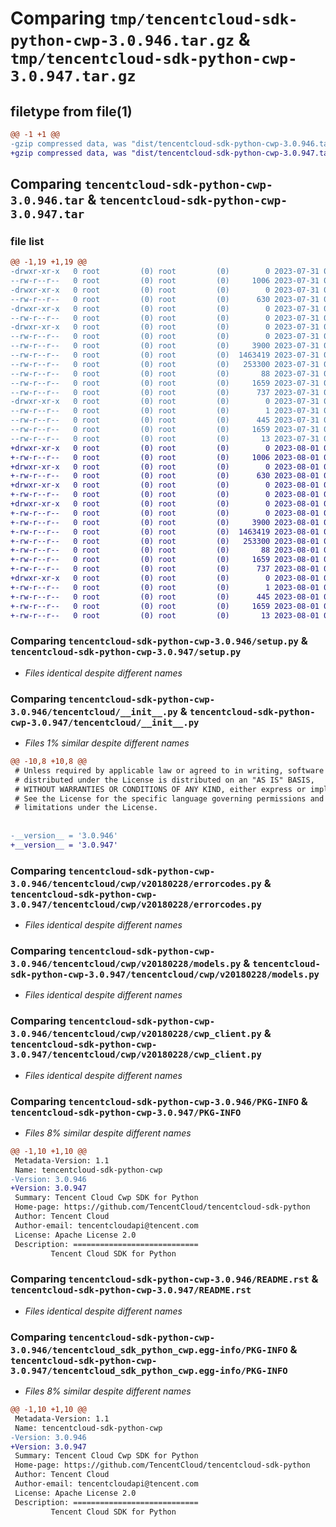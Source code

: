 # Comparing `tmp/tencentcloud-sdk-python-cwp-3.0.946.tar.gz` & `tmp/tencentcloud-sdk-python-cwp-3.0.947.tar.gz`

## filetype from file(1)

```diff
@@ -1 +1 @@
-gzip compressed data, was "dist/tencentcloud-sdk-python-cwp-3.0.946.tar", last modified: Mon Jul 31 00:23:55 2023, max compression
+gzip compressed data, was "dist/tencentcloud-sdk-python-cwp-3.0.947.tar", last modified: Tue Aug  1 00:35:06 2023, max compression
```

## Comparing `tencentcloud-sdk-python-cwp-3.0.946.tar` & `tencentcloud-sdk-python-cwp-3.0.947.tar`

### file list

```diff
@@ -1,19 +1,19 @@
-drwxr-xr-x   0 root         (0) root         (0)        0 2023-07-31 00:23:55.000000 tencentcloud-sdk-python-cwp-3.0.946/
--rw-r--r--   0 root         (0) root         (0)     1006 2023-07-31 00:23:55.000000 tencentcloud-sdk-python-cwp-3.0.946/setup.py
-drwxr-xr-x   0 root         (0) root         (0)        0 2023-07-31 00:23:55.000000 tencentcloud-sdk-python-cwp-3.0.946/tencentcloud/
--rw-r--r--   0 root         (0) root         (0)      630 2023-07-31 00:23:55.000000 tencentcloud-sdk-python-cwp-3.0.946/tencentcloud/__init__.py
-drwxr-xr-x   0 root         (0) root         (0)        0 2023-07-31 00:23:55.000000 tencentcloud-sdk-python-cwp-3.0.946/tencentcloud/cwp/
--rw-r--r--   0 root         (0) root         (0)        0 2023-07-31 00:23:55.000000 tencentcloud-sdk-python-cwp-3.0.946/tencentcloud/cwp/__init__.py
-drwxr-xr-x   0 root         (0) root         (0)        0 2023-07-31 00:23:55.000000 tencentcloud-sdk-python-cwp-3.0.946/tencentcloud/cwp/v20180228/
--rw-r--r--   0 root         (0) root         (0)        0 2023-07-31 00:23:55.000000 tencentcloud-sdk-python-cwp-3.0.946/tencentcloud/cwp/v20180228/__init__.py
--rw-r--r--   0 root         (0) root         (0)     3900 2023-07-31 00:23:55.000000 tencentcloud-sdk-python-cwp-3.0.946/tencentcloud/cwp/v20180228/errorcodes.py
--rw-r--r--   0 root         (0) root         (0)  1463419 2023-07-31 00:23:55.000000 tencentcloud-sdk-python-cwp-3.0.946/tencentcloud/cwp/v20180228/models.py
--rw-r--r--   0 root         (0) root         (0)   253300 2023-07-31 00:23:55.000000 tencentcloud-sdk-python-cwp-3.0.946/tencentcloud/cwp/v20180228/cwp_client.py
--rw-r--r--   0 root         (0) root         (0)       88 2023-07-31 00:23:55.000000 tencentcloud-sdk-python-cwp-3.0.946/setup.cfg
--rw-r--r--   0 root         (0) root         (0)     1659 2023-07-31 00:23:55.000000 tencentcloud-sdk-python-cwp-3.0.946/PKG-INFO
--rw-r--r--   0 root         (0) root         (0)      737 2023-07-31 00:23:55.000000 tencentcloud-sdk-python-cwp-3.0.946/README.rst
-drwxr-xr-x   0 root         (0) root         (0)        0 2023-07-31 00:23:55.000000 tencentcloud-sdk-python-cwp-3.0.946/tencentcloud_sdk_python_cwp.egg-info/
--rw-r--r--   0 root         (0) root         (0)        1 2023-07-31 00:23:55.000000 tencentcloud-sdk-python-cwp-3.0.946/tencentcloud_sdk_python_cwp.egg-info/dependency_links.txt
--rw-r--r--   0 root         (0) root         (0)      445 2023-07-31 00:23:55.000000 tencentcloud-sdk-python-cwp-3.0.946/tencentcloud_sdk_python_cwp.egg-info/SOURCES.txt
--rw-r--r--   0 root         (0) root         (0)     1659 2023-07-31 00:23:55.000000 tencentcloud-sdk-python-cwp-3.0.946/tencentcloud_sdk_python_cwp.egg-info/PKG-INFO
--rw-r--r--   0 root         (0) root         (0)       13 2023-07-31 00:23:55.000000 tencentcloud-sdk-python-cwp-3.0.946/tencentcloud_sdk_python_cwp.egg-info/top_level.txt
+drwxr-xr-x   0 root         (0) root         (0)        0 2023-08-01 00:35:06.000000 tencentcloud-sdk-python-cwp-3.0.947/
+-rw-r--r--   0 root         (0) root         (0)     1006 2023-08-01 00:35:06.000000 tencentcloud-sdk-python-cwp-3.0.947/setup.py
+drwxr-xr-x   0 root         (0) root         (0)        0 2023-08-01 00:35:06.000000 tencentcloud-sdk-python-cwp-3.0.947/tencentcloud/
+-rw-r--r--   0 root         (0) root         (0)      630 2023-08-01 00:35:06.000000 tencentcloud-sdk-python-cwp-3.0.947/tencentcloud/__init__.py
+drwxr-xr-x   0 root         (0) root         (0)        0 2023-08-01 00:35:06.000000 tencentcloud-sdk-python-cwp-3.0.947/tencentcloud/cwp/
+-rw-r--r--   0 root         (0) root         (0)        0 2023-08-01 00:35:06.000000 tencentcloud-sdk-python-cwp-3.0.947/tencentcloud/cwp/__init__.py
+drwxr-xr-x   0 root         (0) root         (0)        0 2023-08-01 00:35:06.000000 tencentcloud-sdk-python-cwp-3.0.947/tencentcloud/cwp/v20180228/
+-rw-r--r--   0 root         (0) root         (0)        0 2023-08-01 00:35:06.000000 tencentcloud-sdk-python-cwp-3.0.947/tencentcloud/cwp/v20180228/__init__.py
+-rw-r--r--   0 root         (0) root         (0)     3900 2023-08-01 00:35:06.000000 tencentcloud-sdk-python-cwp-3.0.947/tencentcloud/cwp/v20180228/errorcodes.py
+-rw-r--r--   0 root         (0) root         (0)  1463419 2023-08-01 00:35:06.000000 tencentcloud-sdk-python-cwp-3.0.947/tencentcloud/cwp/v20180228/models.py
+-rw-r--r--   0 root         (0) root         (0)   253300 2023-08-01 00:35:06.000000 tencentcloud-sdk-python-cwp-3.0.947/tencentcloud/cwp/v20180228/cwp_client.py
+-rw-r--r--   0 root         (0) root         (0)       88 2023-08-01 00:35:06.000000 tencentcloud-sdk-python-cwp-3.0.947/setup.cfg
+-rw-r--r--   0 root         (0) root         (0)     1659 2023-08-01 00:35:06.000000 tencentcloud-sdk-python-cwp-3.0.947/PKG-INFO
+-rw-r--r--   0 root         (0) root         (0)      737 2023-08-01 00:35:06.000000 tencentcloud-sdk-python-cwp-3.0.947/README.rst
+drwxr-xr-x   0 root         (0) root         (0)        0 2023-08-01 00:35:06.000000 tencentcloud-sdk-python-cwp-3.0.947/tencentcloud_sdk_python_cwp.egg-info/
+-rw-r--r--   0 root         (0) root         (0)        1 2023-08-01 00:35:06.000000 tencentcloud-sdk-python-cwp-3.0.947/tencentcloud_sdk_python_cwp.egg-info/dependency_links.txt
+-rw-r--r--   0 root         (0) root         (0)      445 2023-08-01 00:35:06.000000 tencentcloud-sdk-python-cwp-3.0.947/tencentcloud_sdk_python_cwp.egg-info/SOURCES.txt
+-rw-r--r--   0 root         (0) root         (0)     1659 2023-08-01 00:35:06.000000 tencentcloud-sdk-python-cwp-3.0.947/tencentcloud_sdk_python_cwp.egg-info/PKG-INFO
+-rw-r--r--   0 root         (0) root         (0)       13 2023-08-01 00:35:06.000000 tencentcloud-sdk-python-cwp-3.0.947/tencentcloud_sdk_python_cwp.egg-info/top_level.txt
```

### Comparing `tencentcloud-sdk-python-cwp-3.0.946/setup.py` & `tencentcloud-sdk-python-cwp-3.0.947/setup.py`

 * *Files identical despite different names*

### Comparing `tencentcloud-sdk-python-cwp-3.0.946/tencentcloud/__init__.py` & `tencentcloud-sdk-python-cwp-3.0.947/tencentcloud/__init__.py`

 * *Files 1% similar despite different names*

```diff
@@ -10,8 +10,8 @@
 # Unless required by applicable law or agreed to in writing, software
 # distributed under the License is distributed on an "AS IS" BASIS,
 # WITHOUT WARRANTIES OR CONDITIONS OF ANY KIND, either express or implied.
 # See the License for the specific language governing permissions and
 # limitations under the License.
 
 
-__version__ = '3.0.946'
+__version__ = '3.0.947'
```

### Comparing `tencentcloud-sdk-python-cwp-3.0.946/tencentcloud/cwp/v20180228/errorcodes.py` & `tencentcloud-sdk-python-cwp-3.0.947/tencentcloud/cwp/v20180228/errorcodes.py`

 * *Files identical despite different names*

### Comparing `tencentcloud-sdk-python-cwp-3.0.946/tencentcloud/cwp/v20180228/models.py` & `tencentcloud-sdk-python-cwp-3.0.947/tencentcloud/cwp/v20180228/models.py`

 * *Files identical despite different names*

### Comparing `tencentcloud-sdk-python-cwp-3.0.946/tencentcloud/cwp/v20180228/cwp_client.py` & `tencentcloud-sdk-python-cwp-3.0.947/tencentcloud/cwp/v20180228/cwp_client.py`

 * *Files identical despite different names*

### Comparing `tencentcloud-sdk-python-cwp-3.0.946/PKG-INFO` & `tencentcloud-sdk-python-cwp-3.0.947/PKG-INFO`

 * *Files 8% similar despite different names*

```diff
@@ -1,10 +1,10 @@
 Metadata-Version: 1.1
 Name: tencentcloud-sdk-python-cwp
-Version: 3.0.946
+Version: 3.0.947
 Summary: Tencent Cloud Cwp SDK for Python
 Home-page: https://github.com/TencentCloud/tencentcloud-sdk-python
 Author: Tencent Cloud
 Author-email: tencentcloudapi@tencent.com
 License: Apache License 2.0
 Description: ============================
         Tencent Cloud SDK for Python
```

### Comparing `tencentcloud-sdk-python-cwp-3.0.946/README.rst` & `tencentcloud-sdk-python-cwp-3.0.947/README.rst`

 * *Files identical despite different names*

### Comparing `tencentcloud-sdk-python-cwp-3.0.946/tencentcloud_sdk_python_cwp.egg-info/PKG-INFO` & `tencentcloud-sdk-python-cwp-3.0.947/tencentcloud_sdk_python_cwp.egg-info/PKG-INFO`

 * *Files 8% similar despite different names*

```diff
@@ -1,10 +1,10 @@
 Metadata-Version: 1.1
 Name: tencentcloud-sdk-python-cwp
-Version: 3.0.946
+Version: 3.0.947
 Summary: Tencent Cloud Cwp SDK for Python
 Home-page: https://github.com/TencentCloud/tencentcloud-sdk-python
 Author: Tencent Cloud
 Author-email: tencentcloudapi@tencent.com
 License: Apache License 2.0
 Description: ============================
         Tencent Cloud SDK for Python
```

